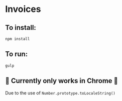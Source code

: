 # Invoices

## To install:

`npm install` 

## To run:

`gulp`

## 🚨 Currently only works in Chrome 🚨
Due to the use of `Number.prototype.toLocaleString()`
